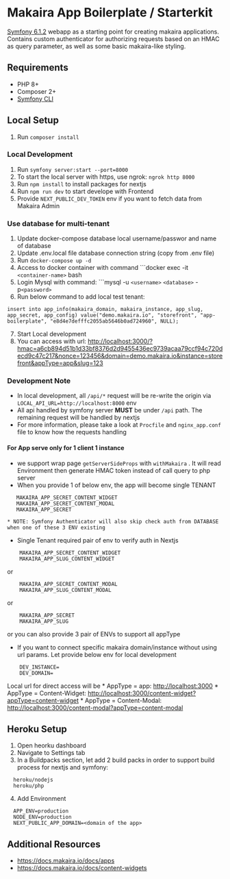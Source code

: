 # Makaira App Boilerplate / Starterkit

[Symfony 6.1.2](https://symfony.com/) webapp as a starting point for creating makaira applications.
Contains custom authenticator for authorizing requests based on an HMAC as query parameter, as well as some basic makaira-like styling.

## Requirements

- PHP 8+
- Composer 2+
- [Symfony CLI](https://symfony.com/download)

## Local Setup

1. Run `composer install`

### Local Development

1. Run `symfony server:start --port=8000`
2. To start the local server with https, use ngrok: `ngrok http 8000`
3. Run `npm install` to install packages for nextjs
4. Run `npm run dev` to start develope with Frontend
5. Provide `NEXT_PUBLIC_DEV_TOKEN` env if you want to fetch data from Makaira Admin

### Use database for multi-tenant

1. Update docker-compose database local username/passwor and name of database
2. Update .env.local file database connection string (copy from .env file)
3. Run ``docker-compose up -d``
4. Access to docker container with command ```docker exec -it `<container-name>` bash
5. Login Mysql with command: ```mysql -u `<username>` `<database>` -p`<password>`
6. Run below command to add local test tenant:

```
insert into app_info(makaira_domain, makaira_instance, app_slug, app_secret, app_config) value("demo.makaira.io", "storefront", "app-boilerplate", "e8d4e7defffc2055ab5646b0ad724960", NULL);
```

7. Start Local development
8. You can access with url: [http://localhost:3000/?hmac=a6cb894d51b1d33bf8376d2d9455436ec9739acaa79ccf94c720decd9c47c217&amp;nonce=123456&amp;domain=demo.makaira.io&amp;instance=storefront&amp;appType=app&amp;slug=123]()

### Development Note

- In local development, all `/api/*` request will be re-write the origin via `LOCAL_API_URL=http://localhost:8000` env
- All api handled by symfony server **MUST**  be under ``/api`` path. The remaining request will be handled by nextjs
- For more information, please take a look at ``Procfile`` and ``nginx_app.conf`` file to know how the requests handling

#### For App serve only for 1 client 1 instance

- we support wrap page ``getServerSideProps`` with ``withMakaira`` . It will read Environment then generate HMAC token instead of call query to php server
- When you provide 1 of below env, the app will become single TENANT

```
   MAKAIRA_APP_SECRET_CONTENT_WIDGET
   MAKAIRA_APP_SECRET_CONTENT_MODAL
   MAKAIRA_APP_SECRET
```

    * NOTE: Symfony Authenticator will also skip check auth from DATABASE when one of these 3 ENV existing

- Single Tenant required pair of env to verify auth in Nextjs

```
    MAKAIRA_APP_SECRET_CONTENT_WIDGET
    MAKAIRA_APP_SLUG_CONTENT_WIDGET
```

  or

```
    MAKAIRA_APP_SECRET_CONTENT_MODAL
    MAKAIRA_APP_SLUG_CONTENT_MODAL
```

  or

```
    MAKAIRA_APP_SECRET
    MAKAIRA_APP_SLUG
```

  or you can also provide 3 pair of ENVs to support all appType

- If you want to connect specific makaira domain/instance without using url params. Let provide below env for local development

```
    DEV_INSTANCE=
    DEV_DOMAIN=
```

  Local url for direct access will be
    * AppType = app: [http://localhost:3000]()
    * AppType = Content-Widget: [http://localhost:3000/content-widget?appType=content-widget]()
    * AppType = Content-Modal: [http://localhost:3000/content-modal?appType=content-modal]()

## Heroku Setup

1. Open heorku dashboard
2. Navigate to Settings tab
3. In a Buildpacks section, let add 2 build packs in order to support build process for nextjs and symfony:

```
  heroku/nodejs
  heroku/php
```

4. Add Environment

```
  APP_ENV=production
  NODE_ENV=production
  NEXT_PUBLIC_APP_DOMAIN=<domain of the app>
```

## Additional Resources

- https://docs.makaira.io/docs/apps
- https://docs.makaira.io/docs/content-widgets
